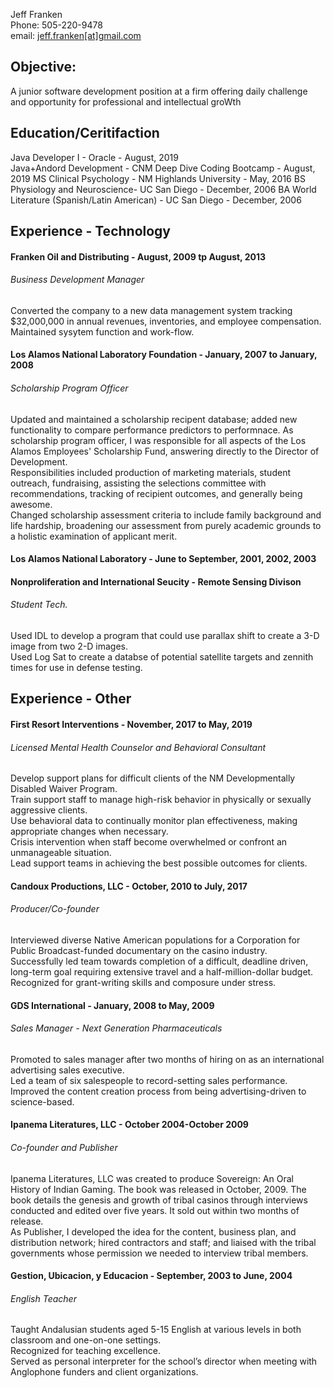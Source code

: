   
Jeff Franken   
Phone: 505-220-9478   
email: [jeff.franken[at]gmail.com](mailto:jeff.franken@gmail.com)

## Objective:

A junior software development position at a firm offering daily challenge and opportunity for professional and intellectual groWth

## Education/Ceritifaction

Java Developer I - Oracle - August, 2019  
Java+Andord Development - CNM Deep Dive Coding Bootcamp - August, 2019 
MS Clinical Psychology - NM Highlands University - May, 2016
BS Physiology and Neuroscience- UC San Diego - December, 2006
BA World Literature (Spanish/Latin American) - UC San Diego - December, 2006 

## Experience - Technology

#### Franken Oil and Distributing - August, 2009 tp August, 2013  
###### Business Development Manager  
Converted the company to a new data management system tracking $32,000,000 in annual revenues, inventories, and employee compensation. Maintained sysytem function and work-flow.  

#### Los Alamos National Laboratory Foundation - January, 2007 to January, 2008  
###### Scholarship Program Officer  
Updated and maintained a scholarship recipent database; added new functionality to compare performance predictors to performnace.
As scholarship program officer, I was responsible for all aspects of the Los Alamos Employees' Scholarship Fund, answering directly to the Director of Development.   
Responsibilities included production of marketing materials, student outreach, fundraising, assisting the selections committee with recommendations, tracking of recipient outcomes, and generally being awesome.  
Changed scholarship assessment criteria to include family background and life hardship, broadening our assessment from purely academic grounds to a holistic examination of applicant merit.  


#### Los Alamos National Laboratory - June to September, 2001, 2002, 2003
#### Nonproliferation and International Seucity - Remote Sensing Divison
###### Student Tech.
Used IDL to develop a program that could use parallax shift to create a 3-D image from two 2-D images.  
Used Log Sat to create a databse of potential satellite targets and zennith times for use in defense testing.   

## Experience - Other

#### First Resort Interventions - November, 2017 to May, 2019
###### Licensed Mental Health Counselor and Behavioral Consultant
Develop support plans for difficult clients of the NM Developmentally Disabled Waiver Program.  
Train support staff to manage high-risk behavior in physically or sexually aggressive clients.  
Use behavioral data to continually monitor plan effectiveness, making appropriate changes when necessary.  
Crisis intervention when staff become overwhelmed or confront an unmanageable situation.  
Lead support teams in achieving the best possible outcomes for clients.    

#### Candoux Productions, LLC - October, 2010 to July, 2017
###### Producer/Co-founder 
Interviewed diverse Native American populations for a Corporation for Public Broadcast-funded documentary on the casino industry.   
Successfully led team towards completion of a difficult, deadline driven, long-term goal requiring extensive travel and a half-million-dollar budget.   
Recognized for grant-writing skills and composure under stress.   

 
#### GDS International - January, 2008 to May, 2009
###### Sales Manager - Next Generation Pharmaceuticals
Promoted to sales manager after two months of hiring on as an international advertising sales executive.   
Led a team of six salespeople to record-setting sales performance.   
Improved the content creation process from being advertising-driven to science-based.   

#### Ipanema Literatures, LLC - October 2004-October 2009
###### Co-founder and Publisher 
Ipanema Literatures, LLC was created to produce Sovereign: An Oral History of Indian Gaming. The book was released in October, 2009. The book details the genesis and growth of tribal casinos through interviews conducted and edited over five years. It sold out within two months of release.  
As Publisher, I developed the idea for the content, business plan, and distribution network; hired contractors and staff; and liaised with the tribal governments whose permission we needed to interview tribal members.  

#### Gestion, Ubicacion, y Educacion - September, 2003 to June, 2004
###### English Teacher
Taught Andalusian students aged 5-15 English at various levels in both classroom and one-on-one settings.  
Recognized for teaching excellence.  
Served as personal interpreter for the school’s director when meeting with Anglophone funders and client organizations.   


